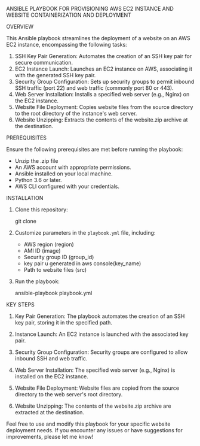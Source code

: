 ANSIBLE PLAYBOOK FOR PROVISIONING AWS EC2 INSTANCE AND WEBSITE CONTAINERIZATION AND DEPLOYMENT

OVERVIEW

This Ansible playbook streamlines the deployment of a website on an AWS EC2 instance, encompassing the following tasks:

1. SSH Key Pair Generation: Automates the creation of an SSH key pair for secure communication.
2. EC2 Instance Launch: Launches an EC2 instance on AWS, associating it with the generated SSH key pair.
3. Security Group Configuration: Sets up security groups to permit inbound SSH traffic (port 22) and web traffic (commonly port 80 or 443).
4. Web Server Installation: Installs a specified web server (e.g., Nginx) on the EC2 instance.
5. Website File Deployment: Copies website files from the source directory to the root directory of the instance's web server.
6. Website Unzipping: Extracts the contents of the website.zip archive at the destination.

PREREQUISITES

Ensure the following prerequisites are met before running the playbook:

- Unzip the .zip file
- An AWS account with appropriate permissions.
- Ansible installed on your local machine.
- Python 3.6 or later.
- AWS CLI configured with your credentials.

INSTALLATION

1. Clone this repository:

   git clone 
   
2. Customize parameters in the `playbook.yml` file, including:

   - AWS region (region)
   - AMI ID (image)
   - Security group ID (group_id)
   - key pair u generated in aws console(key_name)
   - Path to website files (src)

3. Run the playbook:

   ansible-playbook playbook.yml
   
KEY STEPS

1. Key Pair Generation: The playbook automates the creation of an SSH key pair, storing it in the specified path.

2. Instance Launch: An EC2 instance is launched with the associated key pair.

3. Security Group Configuration: Security groups are configured to allow inbound SSH and web traffic.

4. Web Server Installation: The specified web server (e.g., Nginx) is installed on the EC2 instance.

5. Website File Deployment: Website files are copied from the source directory to the web server's root directory.

6. Website Unzipping: The contents of the website.zip archive are extracted at the destination.

Feel free to use and modify this playbook for your specific website deployment needs. If you encounter any issues or have suggestions for improvements, please let me know!
